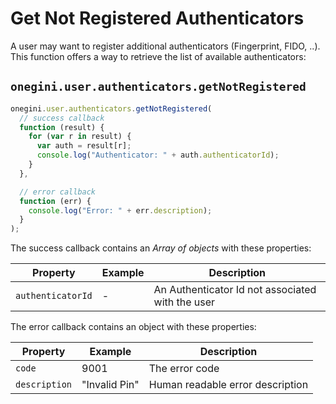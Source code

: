 # Get Not Registered Authenticators

A user may want to register additional authenticators (Fingerprint, FIDO, ..). This function offers a way to retrieve the list of available authenticators:

## `onegini.user.authenticators.getNotRegistered`

```js
onegini.user.authenticators.getNotRegistered(
  // success callback
  function (result) {
    for (var r in result) {
      var auth = result[r];
      console.log("Authenticator: " + auth.authenticatorId);
    }
  },

  // error callback
  function (err) {
    console.log("Error: " + err.description);
  }
);
```

The success callback contains an _Array of objects_ with these properties:

| Property | Example | Description |
| --- | --- | --- |
| `authenticatorId` | - | An Authenticator Id not associated with the user

The error callback contains an object with these properties:

| Property | Example | Description |
| --- | --- | --- |
| `code` | 9001 | The error code
| `description` | "Invalid Pin" | Human readable error description

